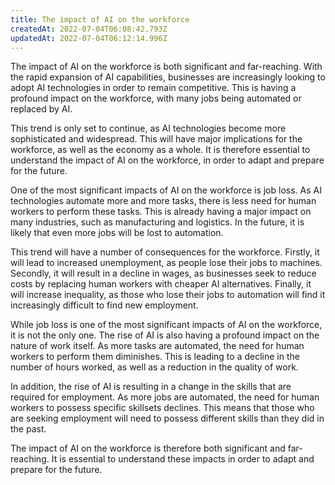 ```yaml
---
title: The impact of AI on the workforce
createdAt: 2022-07-04T06:08:42.793Z
updatedAt: 2022-07-04T06:12:14.996Z
---
```


The impact of AI on the workforce is both significant and far-reaching. With the rapid expansion of AI capabilities, businesses are increasingly looking to adopt AI technologies in order to remain competitive. This is having a profound impact on the workforce, with many jobs being automated or replaced by AI.

This trend is only set to continue, as AI technologies become more sophisticated and widespread. This will have major implications for the workforce, as well as the economy as a whole. It is therefore essential to understand the impact of AI on the workforce, in order to adapt and prepare for the future.

One of the most significant impacts of AI on the workforce is job loss. As AI technologies automate more and more tasks, there is less need for human workers to perform these tasks. This is already having a major impact on many industries, such as manufacturing and logistics. In the future, it is likely that even more jobs will be lost to automation.

This trend will have a number of consequences for the workforce. Firstly, it will lead to increased unemployment, as people lose their jobs to machines. Secondly, it will result in a decline in wages, as businesses seek to reduce costs by replacing human workers with cheaper AI alternatives. Finally, it will increase inequality, as those who lose their jobs to automation will find it increasingly difficult to find new employment.

While job loss is one of the most significant impacts of AI on the workforce, it is not the only one. The rise of AI is also having a profound impact on the nature of work itself. As more tasks are automated, the need for human workers to perform them diminishes. This is leading to a decline in the number of hours worked, as well as a reduction in the quality of work.

In addition, the rise of AI is resulting in a change in the skills that are required for employment. As more jobs are automated, the need for human workers to possess specific skillsets declines. This means that those who are seeking employment will need to possess different skills than they did in the past.

The impact of AI on the workforce is therefore both significant and far-reaching. It is essential to understand these impacts in order to adapt and prepare for the future.
